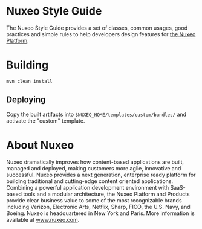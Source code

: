 # Nuxeo Style Guide

The Nuxeo Style Guide provides a set of classes, common usages, good practices and simple rules to help developers design features for [the Nuxeo Platform](http://www.nuxeo.com/en/products/content-management-platform).

# Building

    mvn clean install

## Deploying

Copy the built artifacts into `$NUXEO_HOME/templates/custom/bundles/` and activate the "custom" template.

# About Nuxeo

Nuxeo dramatically improves how content-based applications are built, managed and deployed, making customers more agile, innovative and successful. Nuxeo provides a next generation, enterprise ready platform for building traditional and cutting-edge content oriented applications. Combining a powerful application development environment with SaaS-based tools and a modular architecture, the Nuxeo Platform and Products provide clear business value to some of the most recognizable brands including Verizon, Electronic Arts, Netflix, Sharp, FICO, the U.S. Navy, and Boeing. Nuxeo is headquartered in New York and Paris. More information is available at www.nuxeo.com.